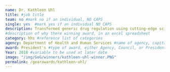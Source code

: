 ```yaml
---
name: Dr. Kathleen Uhl
title: #job title
team: no #mark no if an individual, NO CAPS
single: yes  #mark yes if an individual NO CAPS
description: Transformed generic drug regulation using cutting-edge science and expert leadership. Dr. Uhl’s work has expanded access to generic drugs, making it possible for millions of Americans to access essential medications.  
#description of why there winning award, in an excel spreadsheet
category: hhs #reference list of categories
agency: Department of Health and Human Services #name of agency, capitalize first letter of each name
award: President's #type of award, either Agency, Council, or President's; this is case sensitive so make sure to match the options listed exactly. This section generates the format of the card
Year: 2018 #variable to be used at later date
image: "/img/GoG/winners/kathleen-uhl-winner.PNG"
permalink: /gearawards/kathleen-uhl/
---
```

